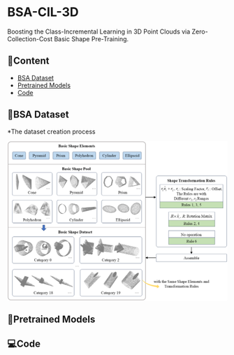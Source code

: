 # BSA-CIL-3D
Boosting the Class-Incremental Learning in 3D Point Clouds via Zero-Collection-Cost Basic Shape Pre-Training.

## 📖Content
- [BSA Dataset](#BSA-Dataset)
- [Pretrained Models](#Pretraining-Models)
- [Code](#Code)

## 🎨BSA Dataset
*The dataset creation process
<p align="center"><img align="center" width="800" src="./BSA_Dataset.png"/></p>

## 🌈Pretrained Models

## 💻Code
